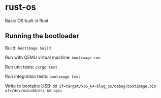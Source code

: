 # rust-os
Basic OS built in Rust

## Running the bootloader

Build: `bootimage build`

Run with QEMU virtual machine: `bootimage run`

Run unit tests: `cargo test`

Run integration tests: `bootimage test`

Write to bootable USB: `dd if=target/x86_64-blog_os/debug/bootimage.bin of=/dev/usbaddress && sync`

